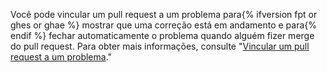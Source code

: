 Você pode vincular um pull request a um problema para{% ifversion fpt or ghes or ghae %} mostrar que uma correção está em andamento e para{% endif %} fechar automaticamente o problema quando alguém fizer merge do pull request. Para obter mais informações, consulte "[Vincular um pull request a um problema](/github/managing-your-work-on-github/linking-a-pull-request-to-an-issue)."
